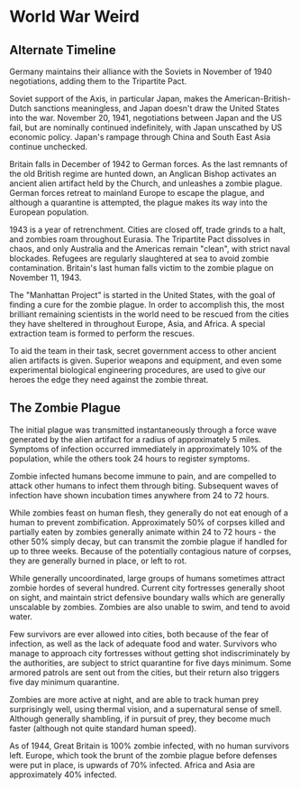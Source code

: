 # World War Weird

## Alternate Timeline

Germany maintains their alliance with the Soviets in November of 1940 negotiations, adding them to the Tripartite Pact.

Soviet support of the Axis, in particular Japan, makes the American-British-Dutch sanctions meaningless, and Japan doesn't draw the United States into the war.  November 20, 1941, negotiations between Japan and the US fail, but are nominally continued indefinitely, with Japan unscathed by US economic policy.  Japan's rampage through China and South East Asia continue unchecked.

Britain falls in December of 1942 to German forces.  As the last remnants of the old British regime are hunted down, an Anglican Bishop activates an ancient alien artifact held by the Church, and unleashes a zombie plague.  German forces retreat to mainland Europe to escape the plague, and although a quarantine is attempted, the plague makes its way into the European population.

1943 is a year of retrenchment.  Cities are closed off, trade grinds to a halt, and zombies roam throughout Eurasia.  The Tripartite Pact dissolves in chaos, and only Australia and the Americas remain "clean", with strict naval blockades.  Refugees are regularly slaughtered at sea to avoid zombie contamination.  Britain's last human falls victim to the zombie plague on November 11, 1943.

The "Manhattan Project" is started in the United States, with the goal of finding a cure for the zombie plague.  In order to accomplish this, the most brilliant remaining scientists in the world need to be rescued from the cities they have sheltered in throughout Europe, Asia, and Africa.  A special extraction team is formed to perform the rescues.

To aid the team in their task, secret government access to other ancient alien artifacts is given.  Superior weapons and equipment, and even some experimental biological engineering procedures, are used to give our heroes the edge they need against the zombie threat.

## The Zombie Plague

The initial plague was transmitted instantaneously through a force wave generated by the alien artifact for a radius of approximately 5 miles.  Symptoms of infection occurred immediately in approximately 10% of the population, while the others took 24 hours to register symptoms.

Zombie infected humans become immune to pain, and are compelled to attack other humans to infect them through biting.  Subsequent waves of infection have shown incubation times anywhere from 24 to 72 hours.

While zombies feast on human flesh, they generally do not eat enough of a human to prevent zombification.  Approximately 50% of corpses killed and partially eaten by zombies generally animate within 24 to 72 hours - the other 50% simply decay, but can transmit the zombie plague if handled for up to three weeks.  Because of the potentially contagious nature of corpses, they are generally burned in place, or left to rot.

While generally uncoordinated, large groups of humans sometimes attract zombie hordes of several hundred.  Current city fortresses generally shoot on sight, and maintain strict defensive boundary walls which are generally unscalable by zombies.  Zombies are also unable to swim, and tend to avoid water.

Few survivors are ever allowed into cities, both because of the fear of infection, as well as the lack of adequate food and water.  Survivors who manage to approach city fortresses without getting shot indiscriminately by the authorities, are subject to strict quarantine for five days minimum.  Some armored patrols are sent out from the cities, but their return also triggers five day minimum quarantine.

Zombies are more active at night, and are able to track human prey surprisingly well, using thermal vision, and a supernatural sense of smell.  Although generally shambling, if in pursuit of prey, they become much faster (although not quite standard human speed).

As of 1944, Great Britain is 100% zombie infected, with no human survivors left.  Europe, which took the brunt of the zombie plague before defenses were put in place, is upwards of 70% infected.  Africa and Asia are approximately 40% infected.